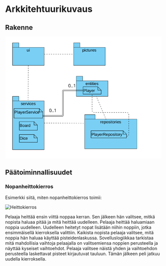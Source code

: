 # Arkkitehtuurikuvaus

## Rakenne

![Pakkausrakenne](./kuvat/arkkitehtuuri_pakkauskaavio.png)

## Päätoiminnallisuudet

### Nopanheittokierros

Esimerkki siitä, miten nopanheittokierros toimii:

![Heittokierros](.kuvat/sekvenssikaavio_kierros.png)

Pelaaja heittää ensin viittä noppaa kerran. Sen jälkeen hän valitsee, mitkä nopista haluaa pitää ja mitä heittää uudelleen. Pelaaja heittää haluamiaan noppia uudelleen. Uudelleen heitetyt nopat lisätään niihin noppiin, jotka ensimmäisellä kierroksella valittiin. Kaikista nopista pelaaja valitsee, mitä noppia hän haluaa käyttää pisteidenlaskussa. Sovelluslogiikkaa tarkistaa mitä mahdollisia vaihtoja pelaajalla on valitsemiensa noppien perusteella ja näyttää kyseiset vaihtoehdot. Pelaaja valitsee näistä yhden ja vaihtoehdon perusteella laskettavat pisteet kirjautuvat tauluun. Tämän jälkeen peli jatkuu uudella kierroksella.
